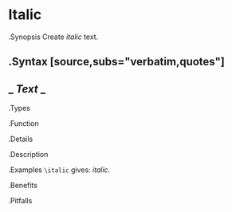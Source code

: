 # Italic

.Synopsis
Create _italic_ text.

.Syntax
[source,subs="verbatim,quotes"]
----
_ _Text_ _
----

.Types

.Function

.Details

.Description

.Examples
`\italic` gives: _italic_.

.Benefits

.Pitfalls

